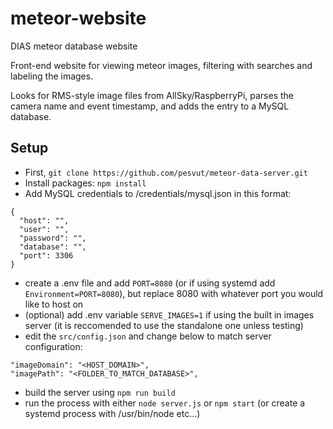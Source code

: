 # meteor-website
DIAS meteor database website

Front-end website for viewing meteor images, filtering with searches and labeling the images.

Looks for RMS-style image files from AllSky/RaspberryPi, parses the camera name and event timestamp, and adds the entry to a MySQL database.

## Setup
- First, `git clone https://github.com/pesvut/meteor-data-server.git`
- Install packages: `npm install`
- Add MySQL credentials to /credentials/mysql.json in this format:
```
{
  "host": "",
  "user": "",
  "password": "",  
  "database": "",
  "port": 3306
}
```

- create a .env file and add `PORT=8080` (or if using systemd add `Environment=PORT=8080`), but replace 8080 with whatever port you would like to host on
- (optional) add .env variable `SERVE_IMAGES=1` if using the built in images server (it is reccomended to use the standalone one unless testing)
- edit the `src/config.json` and change below to match server configuration:
```
"imageDomain": "<HOST_DOMAIN>", 
"imagePath": "<FOLDER_TO_MATCH_DATABASE>",
```
- build the server using `npm run build`
- run the process with either `node server.js` or `npm start` (or create a systemd process with /usr/bin/node etc...)
